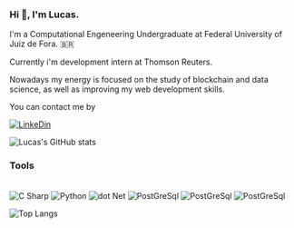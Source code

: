 ### Hi 👋, I'm Lucas.

I'm a Computational Engeneering Undergraduate at Federal University of Juiz de Fora. 🇧🇷

Currently i'm development intern at Thomson Reuters.

Nowadays my energy is focused on the study of blockchain and data science, as well as improving my web development skills.

You can contact me by

[![LinkeDin](https://img.shields.io/badge/LinkedIn-0077B5?style=for-the-badge&logo=linkedin&logoColor=white
)](https://www.linkedin.com/in/lucasestevesr/)

![Lucas's GitHub stats](https://github-readme-stats.vercel.app/api?username=lucasestevesr&show_icons=true&theme=dracula)


### Tools

<div style= "display: inline_block"><br/>
    <img align= "center" alt = "C Sharp" src="https://img.shields.io/badge/C%23-239120?style=for-the-badge&logo=c-sharp&logoColor=white"/>  
    <img align= "center" alt = "Python" src="https://img.shields.io/badge/Python-14354C?style=for-the-badge&logo=python&logoColor=white"/> 
    <img align= "center" alt = "dot Net" src="https://img.shields.io/badge/.NET-5C2D91?style=for-the-badge&logo=.net&logoColor=white"/> 
    <img align= "center" alt = "PostGreSql" src="https://img.shields.io/badge/PostgreSQL-316192?style=for-the-badge&logo=postgresql&logoColor=white"/> 
    <img align= "center" alt = "PostGreSql" src="https://img.shields.io/badge/MySQL-00000F?style=for-the-badge&logo=mysql&logoColor=white"/>  
    <img align= "center" alt = "PostGreSql" src="https://img.shields.io/badge/Microsoft_Azure-0089D6?style=for-the-badge&logo=microsoft-azure&logoColor=white"/>  
   
   
   ![Top Langs](https://github-readme-stats.vercel.app/api/top-langs/?username=lucasestevesr&langs_count=6&hide=TeXt&hide_border=true&theme=dracula)
  

</div>
